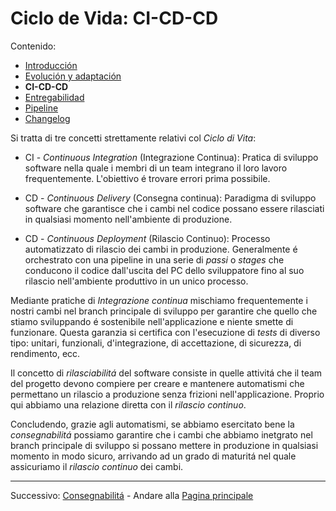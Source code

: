 # Ciclo de Vida: CI-CD-CD

Contenido:

- [Introducción](../application-lifecycle.md)
- [Evolución y adaptación](al-evolution-and-adaptation.md)
- **CI-CD-CD**
- [Entregabilidad](al-releasability.md)
- [Pipeline](al-pipeline.md)
- [Changelog](al-changelog.md)

Si tratta di tre concetti strettamente relativi col _Ciclo di Vita_:

- CI -  _Continuous Integration_ (Integrazione Continua): Pratica di sviluppo software nella quale i membri di un team integrano il loro lavoro frequentemente. L'obiettivo é trovare errori prima possibile.

- CD - _Continuous Delivery_ (Consegna continua): Paradigma di sviluppo software che garantisce che i cambi nel codice possano essere rilasciati in qualsiasi momento nell'ambiente di produzione.

- CD - _Continuous Deployment_ (Rilascio Continuo): Processo automatizzato di rilascio dei cambi in produzione. Generalmente é orchestrato con una pipeline in una serie di _passi_ o _stages_ che conducono il codice dall'uscita del PC dello sviluppatore fino al suo rilascio nell'ambiente produttivo in un unico processo.

Mediante pratiche di _Integrazione continua_ mischiamo frequentemente i nostri cambi nel branch principale di sviluppo per garantire che quello che stiamo sviluppando é sostenibile nell'applicazione e niente smette di funzionare. Questa garanzia si certifica con l'esecuzione di _tests_ di diverso tipo: unitari, funzionali, d'integrazione, di accettazione, di sicurezza, di rendimento, ecc.

Il concetto di _rilasciabilitá_ del software consiste in quelle attivitá che il team del progetto devono compiere per creare e mantenere automatismi che permettano un rilascio a produzione senza frizioni nell'applicazione. Proprio qui abbiamo una relazione diretta con il _rilascio continuo_.

Concludendo, grazie agli automatismi, se abbiamo esercitato bene la _consegnabilitá_ possiamo garantire che i cambi che abbiamo inetgrato nel branch principale di sviluppo si possano mettere in produzione in qualsiasi momento in modo sicuro, arrivando ad un grado di maturitá nel quale assicuriamo il _rilascio continuo_ dei cambi.

---

Successivo: [Consegnabilitá](al-releasability.md) - Andare alla [Pagina principale](../toc.md)
